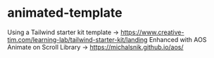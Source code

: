 # animated-template
Using a Tailwind starter kit template -> https://www.creative-tim.com/learning-lab/tailwind-starter-kit/landing
Enhanced with AOS Animate on Scroll Library -> https://michalsnik.github.io/aos/
